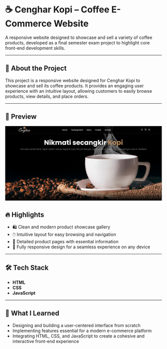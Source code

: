 # ☕ Cenghar Kopi – Coffee E-Commerce Website

A responsive website designed to showcase and sell a variety of coffee products, developed as a final semester exam project to highlight core front-end development skills.

---

## 🛒 About the Project

This project is a responsive website designed for Cenghar Kopi to showcase and sell its coffee products. It provides an engaging user experience with an intuitive layout, allowing customers to easily browse products, view details, and place orders.

---

## 📸 Preview

![Cenghar Container Screenshot](https://github.com/FarelX/Cenghar-kopi/blob/main/cenghar.png)

## 🔥 Highlights

- 🛍️ Clean and modern product showcase gallery
- 🖱️ Intuitive layout for easy browsing and navigation
- 📝 Detailed product pages with essential information
- 📱 Fully responsive design for a seamless experience on any device

---

## 🛠️ Tech Stack

- **HTML**
- **CSS**
- **JavaScript**

---

## 🚀 What I Learned

- Designing and building a user-centered interface from scratch
- Implementing features essential for a modern e-commerce platform
- Integrating HTML, CSS, and JavaScript to create a cohesive and interactive front-end experience
